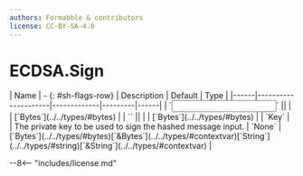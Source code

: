 ```yaml
---
authors: Formabble & contributors
license: CC-BY-SA-4.0
---
```



# ECDSA.Sign

<div class="sh-parameters" markdown="1">
| Name | - {: #sh-flags-row} | Description | Default | Type |
|------|---------------------|-------------|---------|------|
| `<input>` || | | [`Bytes`](../../types/#bytes) |
| `<output>` || | | [`Bytes`](../../types/#bytes) |
| `Key` |  | The private key to be used to sign the hashed message input. | `None` | [`Bytes`](../../types/#bytes)[`&Bytes`](../../types/#contextvar)[`String`](../../types/#string)[`&String`](../../types/#contextvar) |

</div>



--8<-- "includes/license.md"

